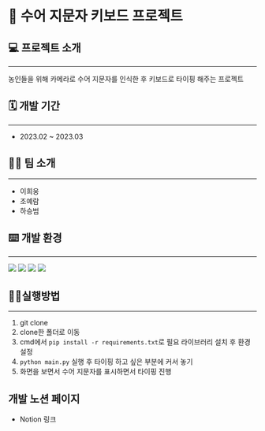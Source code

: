 # 🤟 수어 지문자 키보드 프로젝트

## 💻 프로젝트 소개
---
농인들을 위해 카메라로 수어 지문자를 인식한 후 키보드로 타이핑 해주는 프로젝트

## 🗓️ 개발 기간
---
- 2023.02 ~ 2023.03

## 👨‍💻 팀 소개
---
- 이희웅
- 조예람
- 하승범

## ⌨️ 개발 환경
---
<img src="https://img.shields.io/badge/Python-3776AB?style=for-the-badge&logo=Python&logoColor=white"/>
<img src="https://img.shields.io/badge/TensorFlow-FF6F00?style=for-the-badge&logo=TensorFlow&logoColor=white"/>
<img src="https://img.shields.io/badge/Keras-D00000?style=for-the-badge&logo=Keras&logoColor=white"/>
<img src="https://img.shields.io/badge/scikit_learn-F7931E?style=for-the-badge&logo=scikit-learn&logoColor=white"/>


## 🏃‍♀️실행방법
---
1. git clone 
2. clone한 폴더로 이동
3. cmd에서 `pip install -r requirements.txt`로 필요 라이브러리 설치 후 환경 설정
4. `python main.py` 실행 후 타이핑 하고 싶은 부분에 커서 놓기
5. 화면을 보면서 수어 지문자를 표시하면서 타이핑 진행

## 개발 노션 페이지
- Notion 링크
<!-- plastic, flat, flat-square, for-the-badge, social -->

